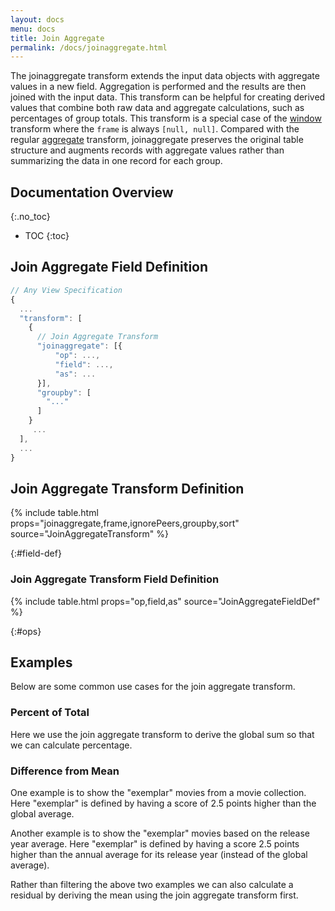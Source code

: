 ```yaml
---
layout: docs
menu: docs
title: Join Aggregate
permalink: /docs/joinaggregate.html
---
```


The joinaggregate transform extends the input data objects with aggregate values in a new field. Aggregation is performed and the results are then joined with the input data. This transform can be helpful for creating derived values that combine both raw data and aggregate calculations, such as percentages of group totals. This transform is a special case of the [window](window.html) transform where the `frame` is always `[null, null]`. Compared with the regular [aggregate](aggregate.html) transform, joinaggregate preserves the original table structure and augments records with aggregate values rather than summarizing the data in one record for each group.

<!-- prettier-ignore-start -->

## Documentation Overview

{:.no_toc}

- TOC {:toc}
  <!-- prettier-ignore-end -->

## Join Aggregate Field Definition

```js
// Any View Specification
{
  ...
  "transform": [
    {
      // Join Aggregate Transform
      "joinaggregate": [{
          "op": ...,
          "field": ...,
          "as": ...
      }],
      "groupby": [
        "..."
      ]
    }
     ...
  ],
  ...
}
```

## Join Aggregate Transform Definition

{% include table.html props="joinaggregate,frame,ignorePeers,groupby,sort" source="JoinAggregateTransform" %}

{:#field-def}

### Join Aggregate Transform Field Definition

{% include table.html props="op,field,as" source="JoinAggregateFieldDef" %}

{:#ops}

## Examples

Below are some common use cases for the join aggregate transform.

### Percent of Total

Here we use the join aggregate transform to derive the global sum so that we can calculate percentage.

<div class="vl-example" data-name="joinaggregate_percent_of_total"></div>

### Difference from Mean

One example is to show the "exemplar" movies from a movie collection. Here "exemplar" is defined by having a score of 2.5 points higher than the global average.

<div class="vl-example" data-name="joinaggregate_mean_difference"></div>

Another example is to show the "exemplar" movies based on the release year average. Here "exemplar" is defined by having a score 2.5 points higher than the annual average for its release year (instead of the global average).

<div class="vl-example" data-name="joinaggregate_mean_difference_by_year"></div>

Rather than filtering the above two examples we can also calculate a residual by deriving the mean using the join aggregate transform first.

<div class="vl-example" data-name="joinaggregate_residual_graph"></div>
